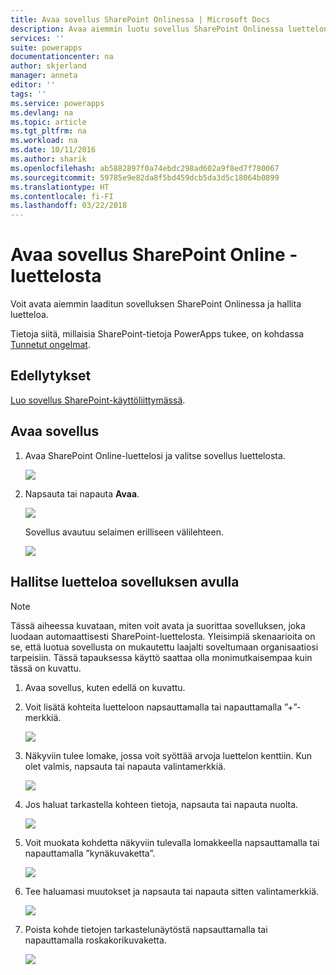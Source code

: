 ```yaml
---
title: Avaa sovellus SharePoint Onlinessa | Microsoft Docs
description: Avaa aiemmin luotu sovellus SharePoint Onlinessa luettelon hallitsemista varten.
services: ''
suite: powerapps
documentationcenter: na
author: skjerland
manager: anneta
editor: ''
tags: ''
ms.service: powerapps
ms.devlang: na
ms.topic: article
ms.tgt_pltfrm: na
ms.workload: na
ms.date: 10/11/2016
ms.author: sharik
ms.openlocfilehash: ab5882897f0a74ebdc298ad602a9f8ed7f780067
ms.sourcegitcommit: 59785e9e82da8f5bd459dcb5da3d5c18064b0899
ms.translationtype: HT
ms.contentlocale: fi-FI
ms.lasthandoff: 03/22/2018
---
```

# <a name="open-app-from-a-sharepoint-online-list"></a>Avaa sovellus SharePoint Online -luettelosta
Voit avata aiemmin laaditun sovelluksen SharePoint Onlinessa ja hallita luetteloa.

Tietoja siitä, millaisia SharePoint-tietoja PowerApps tukee, on kohdassa [Tunnetut ongelmat](../maker/canvas-apps/connections/connection-sharepoint-online.md#known-issues).

## <a name="prerequisites"></a>Edellytykset
[Luo sovellus SharePoint-käyttöliittymässä](../maker/canvas-apps/generate-app-from-sharepoint-list-interface.md).

## <a name="open-the-app"></a>Avaa sovellus
1. Avaa SharePoint Online-luettelosi ja valitse sovellus luettelosta.
   
    ![](./media/open-app-embedded-in-sharepoint/view-list-updated.png)
2. Napsauta tai napauta **Avaa**.
   
    ![](./media/open-app-embedded-in-sharepoint/open-button-updated.png)
   
    Sovellus avautuu selaimen erilliseen välilehteen.
   
    ![](./media/open-app-embedded-in-sharepoint/separate-tab-updated.png)

## <a name="manage-the-list-using-the-app"></a>Hallitse luetteloa sovelluksen avulla
> [!NOTE]
> Tässä aiheessa kuvataan, miten voit avata ja suorittaa sovelluksen, joka luodaan automaattisesti SharePoint-luettelosta. Yleisimpiä skenaarioita on se, että luotua sovellusta on mukautettu laajalti soveltumaan organisaatiosi tarpeisiin. Tässä tapauksessa käyttö saattaa olla monimutkaisempaa kuin tässä on kuvattu.
> 
> 

1. Avaa sovellus, kuten edellä on kuvattu.
2. Voit lisätä kohteita luetteloon napsauttamalla tai napauttamalla ”+”-merkkiä.
   
    ![](./media/open-app-embedded-in-sharepoint/add-item.png)
3. Näkyviin tulee lomake, jossa voit syöttää arvoja luettelon kenttiin. Kun olet valmis, napsauta tai napauta valintamerkkiä.
   
    ![](./media/open-app-embedded-in-sharepoint/enter-item.png)
4. Jos haluat tarkastella kohteen tietoja, napsauta tai napauta nuolta.
   
    ![](./media/open-app-embedded-in-sharepoint/open-item.png)
5. Voit muokata kohdetta näkyviin tulevalla lomakkeella napsauttamalla tai napauttamalla ”kynäkuvaketta”.
   
    ![](./media/open-app-embedded-in-sharepoint/view-item.png)
6. Tee haluamasi muutokset ja napsauta tai napauta sitten valintamerkkiä.
   
    ![](./media/open-app-embedded-in-sharepoint/edit-item.png)
7. Poista kohde tietojen tarkastelunäytöstä napsauttamalla tai napauttamalla roskakorikuvaketta.
   
    ![](./media/open-app-embedded-in-sharepoint/delete-item.png)

